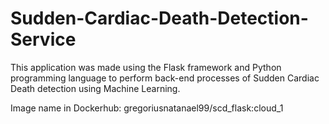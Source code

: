 # Sudden-Cardiac-Death-Detection-Service

This application was made using the Flask framework and Python programming language to perform back-end processes of Sudden Cardiac Death detection using Machine Learning.

Image name in Dockerhub: gregoriusnatanael99/scd_flask:cloud_1  